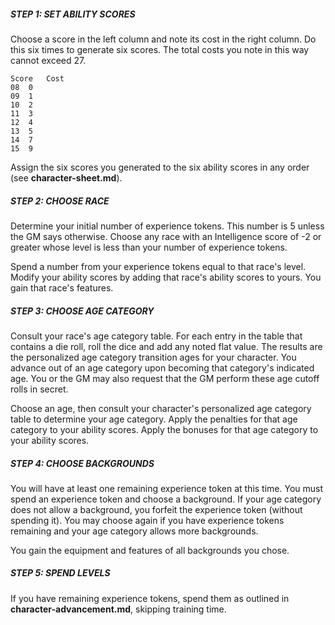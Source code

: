 ##### STEP 1: SET ABILITY SCORES

Choose a score in the left column and note its cost in the right column.
Do this six times to generate six scores.
The total costs you note in this way cannot exceed 27.

	Score	Cost
	08	0
	09	1
	10	2
	11	3
	12	4
	13	5
	14	7
	15	9

Assign the six scores you generated to the six ability scores in any order (see **character-sheet.md**).

##### STEP 2: CHOOSE RACE

Determine your initial number of experience tokens. This number is 5 unless the GM says otherwise.
Choose any race with an Intelligence score of -2 or greater whose level is less than your number of experience tokens.

Spend a number from your experience tokens equal to that race's level.
Modify your ability scores by adding that race's ability scores to yours.
You gain that race's features.

##### STEP 3: CHOOSE AGE CATEGORY

Consult your race's age category table.
For each entry in the table that contains a die roll, roll the dice and add any noted flat value.
The results are the personalized age category transition ages for your character.
You advance out of an age category upon becoming that category's indicated age.
You or the GM may also request that the GM perform these age cutoff rolls in secret.

Choose an age, then consult your character's personalized age category table to determine your age category.
Apply the penalties for that age category to your ability scores.
Apply the bonuses for that age category to your ability scores.

##### STEP 4: CHOOSE BACKGROUNDS

You will have at least one remaining experience token at this time.
You must spend an experience token and choose a background.
If your age category does not allow a background, you forfeit the experience token (without spending it).
You may choose again if you have experience tokens remaining and your age category allows more backgrounds.

You gain the equipment and features of all backgrounds you chose.

##### STEP 5: SPEND LEVELS

If you have remaining experience tokens, spend them as outlined in **character-advancement.md**, skipping training time.
